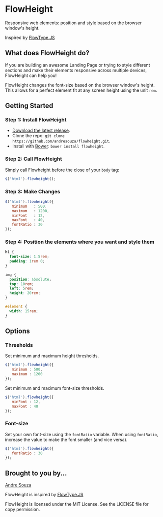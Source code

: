 # FlowHeight #

Responsive web elements: position and style based on the browser window's height.

Inspired by [FlowType.JS](http://simplefocus.com/flowtype/)

## What does FlowHeight do? ##

If you are building an awesome Landing Page or trying to style different sections and make their elements responsive across multiple devices, FlowHeight can help you!

FlowHeight changes the font-size based on the browser window's height. This allows for a perfect element fit at any screen height using the unit `rem`.


## Getting Started ##

### Step 1: Install FlowHeight ###

- [Download the latest release](https://github.com/andresouza/flowheight/releases/tag/1.1.0).
- Clone the repo: `git clone https://github.com/andresouza/flowheight.git`.
- Install with [Bower](http://bower.io): `bower install flowheight`.

### Step 2: Call FlowHeight ###

Simply call Flowheight before the close of your `body` tag:

```javascript
$('html').flowheight();
```

### Step 3: Make Changes ###

```javascript
$('html').flowheight({
   minimum   : 500,
   maximum   : 1200,
   minFont   : 12,
   maxFont   : 40,
   fontRatio : 30
});
```

### Step 4: Position the elements where you want and style them  ###

```css
h1 {
  font-size: 1.5rem;
  padding: 1rem 0;
}

img {
  position: absolute;
  top: 10rem;
  left: 5rem;
  height: 20rem;
}

#element {
  width: 15rem;
}
```


## Options ##

### Thresholds ###

Set minimum and maximum height thresholds.

```javascript
$('html').flowheight({
   minimum : 500,
   maximum : 1200
});
```

Set minimum and maximum font-size thresholds.

```javascript
$('html').flowheight({
   minFont : 12,
   maxFont : 40
});
```

### Font-size ###

Set your own font-size using the `fontRatio` variable. When using `fontRatio`, increase the value to make the font smaller (and vice versa).

```javascript
$('html').flowheight({
   fontRatio : 30
});
```


## Brought to you by... ##

[Andre Souza](https://github.com/andresouza)

FlowHeight is inspired by [FlowType.JS](http://simplefocus.com/flowtype/)

FlowHeight is licensed under the MIT License. See the LICENSE file for copy permission.
